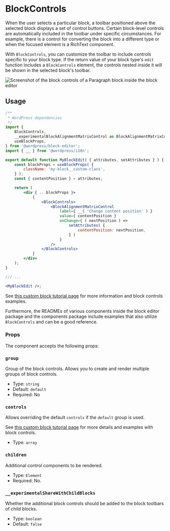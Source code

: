 # BlockControls

When the user selects a particular block, a toolbar positioned above the selected block displays a set of control buttons. Certain block-level controls are automatically included in the toolbar under specific circumstances. For example, there is a control for converting the block into a different type or when the focused element is a RichText component.

With `BlockControls`, you can customize the toolbar to include controls specific to your block type. If the return value of your block type's `edit` function includes a `BlockControls` element, the controls nested inside it will be shown in the selected block's toolbar.

![Screenshot of the block controls of a Paragraph block inside the block editor](https://raw.githubusercontent.com/WordPress/gutenberg/HEAD/docs/assets/toolbar-text.png)

## Usage

```jsx
/**
 * WordPress dependencies
 */
import {
	BlockControls,
	__experimentalBlockAlignmentMatrixControl as BlockAlignmentMatrixControl,
	useBlockProps,
} from '@wordpress/block-editor';
import { __ } from '@wordpress/i18n';

export default function MyBlockEdit( { attributes, setAttributes } ) {
	const blockProps = useBlockProps( {
		className: 'my-block__custom-class',
	} );
	const { contentPosition } = attributes;

	return (
		<div { ...blockProps }>
			{
				<BlockControls>
					<BlockAlignmentMatrixControl
						label={ __( 'Change content position' ) }
						value={ contentPosition }
						onChange={ ( nextPosition ) =>
							setAttributes( {
								contentPosition: nextPosition,
							} )
						}
					/>
				</BlockControls>
			}
		</div>
	);
}

/// ...

<MyBlockEdit />;
```

See [this custom block tutorial page](/docs/getting-started/fundamentals/block-in-the-editor.md) for more information and block controls examples.

Furthermore, the READMEs of various components inside the block editor package and the components package include examples that also utilize `BlockControls` and can be a good reference.

### Props

The component accepts the following props:

### `group`

Group of the block controls. Allows you to create and render multiple groups of block controls.

-   Type: `string`
-   Default: `default`
-   Required: No

### `controls`

Allows overriding the default `controls` if the `default` group is used.

See [this custom block tutorial page](/docs/getting-started/fundamentals/block-in-the-editor.md) for more details and examples with block controls.

-   Type: `array`

### `children`

Additional control components to be rendered.

-   Type: `Element`
-   Required: No.

### `__experimentalShareWithChildBlocks`

Whether the additional block controls should be added to the block toolbars of child blocks.

-   Type: `boolean`
-   Default: `false`
